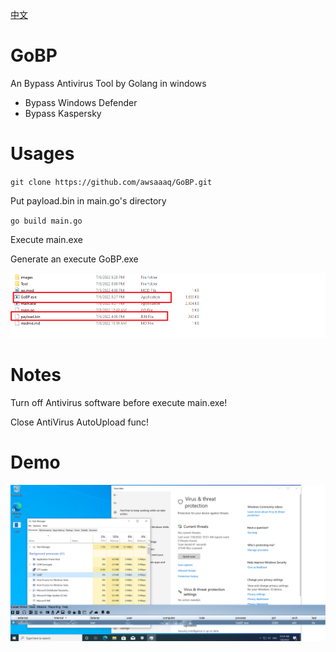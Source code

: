 [中文](./readme_zh-CN.md)
# GoBP
An Bypass Antivirus Tool by Golang in windows


 - Bypass Windows Defender
 - Bypass Kaspersky
# Usages
`
git clone https://github.com/awsaaaq/GoBP.git
`


Put payload.bin in main.go's directory



`
go build main.go
`

Execute main.exe

Generate an execute GoBP.exe

![image](/images/payload.png)

# Notes
Turn off Antivirus software before execute main.exe!

Close AntiVirus AutoUpload func!

# Demo

![image](/images/Demo1.png)
